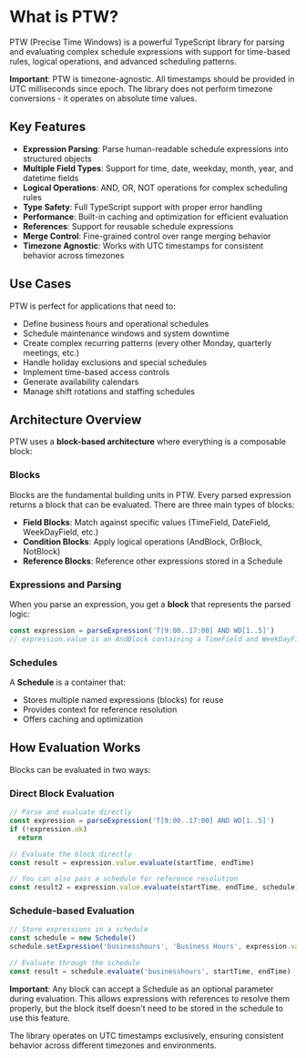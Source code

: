 # What is PTW?

PTW (Precise Time Windows) is a powerful TypeScript library for parsing and evaluating complex schedule expressions with
support for time-based rules, logical operations, and advanced scheduling patterns.

**Important**: PTW is timezone-agnostic. All timestamps should be provided in UTC milliseconds since epoch. The library
does not perform timezone conversions - it operates on absolute time values.

## Key Features

- **Expression Parsing**: Parse human-readable schedule expressions into structured objects
- **Multiple Field Types**: Support for time, date, weekday, month, year, and datetime fields
- **Logical Operations**: AND, OR, NOT operations for complex scheduling rules
- **Type Safety**: Full TypeScript support with proper error handling
- **Performance**: Built-in caching and optimization for efficient evaluation
- **References**: Support for reusable schedule expressions
- **Merge Control**: Fine-grained control over range merging behavior
- **Timezone Agnostic**: Works with UTC timestamps for consistent behavior across timezones

## Use Cases

PTW is perfect for applications that need to:

- Define business hours and operational schedules
- Schedule maintenance windows and system downtime
- Create complex recurring patterns (every other Monday, quarterly meetings, etc.)
- Handle holiday exclusions and special schedules
- Implement time-based access controls
- Generate availability calendars
- Manage shift rotations and staffing schedules

## Architecture Overview

PTW uses a **block-based architecture** where everything is a composable block:

### **Blocks**
Blocks are the fundamental building units in PTW. Every parsed expression returns a block that can be evaluated. There are three main types of blocks:

- **Field Blocks**: Match against specific values (TimeField, DateField, WeekDayField, etc.)
- **Condition Blocks**: Apply logical operations (AndBlock, OrBlock, NotBlock)
- **Reference Blocks**: Reference other expressions stored in a Schedule

### **Expressions and Parsing**
When you parse an expression, you get a **block** that represents the parsed logic:

```typescript
const expression = parseExpression('T[9:00..17:00] AND WD[1..5]')
// expression.value is an AndBlock containing a TimeField and WeekDayField
```

### **Schedules**
A **Schedule** is a container that:
- Stores multiple named expressions (blocks) for reuse
- Provides context for reference resolution
- Offers caching and optimization

## How Evaluation Works

Blocks can be evaluated in two ways:

### **Direct Block Evaluation**
```typescript
// Parse and evaluate directly
const expression = parseExpression('T[9:00..17:00] AND WD[1..5]')
if (!expression.ok)
  return

// Evaluate the block directly
const result = expression.value.evaluate(startTime, endTime)

// You can also pass a schedule for reference resolution
const result2 = expression.value.evaluate(startTime, endTime, schedule)
```

### **Schedule-based Evaluation**
```typescript
// Store expressions in a schedule
const schedule = new Schedule()
schedule.setExpression('businesshours', 'Business Hours', expression.value)

// Evaluate through the schedule
const result = schedule.evaluate('businesshours', startTime, endTime)
```

**Important**: Any block can accept a Schedule as an optional parameter during evaluation. This allows expressions with references to resolve them properly, but the block itself doesn't need to be stored in the schedule to use this feature.

The library operates on UTC timestamps exclusively, ensuring consistent behavior across different timezones and environments.

